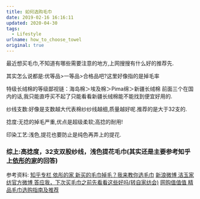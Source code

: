 ```yaml
---
title: 如何选购毛巾
date: 2019-02-16 16:16:11
updated: 2020-04-30
tags:
  - Lifestyle
urlname: how_to_choose_towel
original: true
---
```

最近想买毛巾,不知道有哪些需要注意的地方,上网搜搜有什么好的推荐先.
<!--more-->
其实怎么说都是:优等品>一等品>合格品吧?这里好像指的是掉毛率

特级长绒棉的等级鄙视链：海岛棉＞埃及棉＞Pima绵＞新疆长绒棉
前面三个在国内的话,我只能直呼买不起了只能看看新疆长绒棉能不能找到便宜好用的.

纱线支数:好像是支数越大代表棉纱纱线越细,质量越好呢.推荐的是大于32支的.

捻度:无捻的掉毛严重,优点是超级柔软;高捻的耐用!

印染工艺:浅色,提花也要防止是纯色再弄上的提花.

### 综上:高捻度，32支双股纱线，浅色提花毛巾(其实还是主要参考知乎上[依彤的家](https://zhuanlan.zhihu.com/p/51099760)的回答)

参考资料:
[知乎专栏 依彤的家 新买的毛巾掉毛？我来教你选毛巾](https://zhuanlan.zhihu.com/p/51099760)
[新浪微博 洁玉家纺官方微博 答应我，下次买毛巾之前先看看这些好吗(转自家纺会)](http://blog.sina.com.cn/s/blog_d06e541c0102wtmo.html)
[网购值值值 精品毛巾选购指南及推荐](https://zhizhizhi.com/a/yj3r/)
